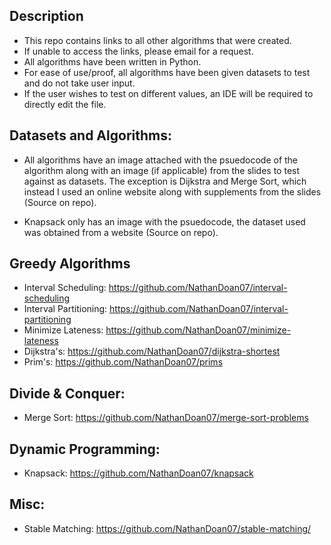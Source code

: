 ## Description
- This repo contains links to all other algorithms that were created. 
- If unable to access the links, please email for a request. 
- All algorithms have been written in Python.
- For ease of use/proof, all algorithms have been given datasets to test and do not take user input. 
- If the user wishes to test on different values, an IDE will be required to directly edit the file.

## Datasets and Algorithms:
- All algorithms have an image attached with the psuedocode of the algorithm along with an image (if applicable) from the slides to test against as datasets. The exception is Dijkstra and Merge Sort, which instead I used an online website along with supplements from the slides (Source on repo).

- Knapsack only has an image with the psuedocode, the dataset used was obtained from a website (Source on repo).

## Greedy Algorithms
- Interval Scheduling: https://github.com/NathanDoan07/interval-scheduling
- Interval Partitioning: https://github.com/NathanDoan07/interval-partitioning
- Minimize Lateness: https://github.com/NathanDoan07/minimize-lateness
- Dijkstra's: https://github.com/NathanDoan07/dijkstra-shortest
- Prim's: https://github.com/NathanDoan07/prims

## Divide & Conquer:
- Merge Sort: https://github.com/NathanDoan07/merge-sort-problems

## Dynamic Programming:
- Knapsack: https://github.com/NathanDoan07/knapsack

## Misc:
- Stable Matching: https://github.com/NathanDoan07/stable-matching/
